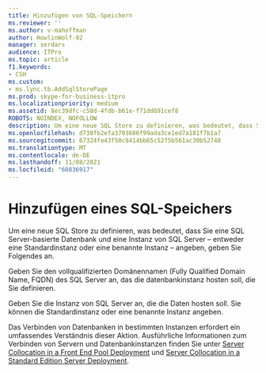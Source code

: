 ```yaml
---
title: Hinzufügen von SQL-Speichern
ms.reviewer: ''
ms.author: v-mahoffman
author: HowlinWolf-92
manager: serdars
audience: ITPro
ms.topic: article
f1.keywords:
- CSH
ms.custom:
- ms.lync.tb.AddSqlStorePage
ms.prod: skype-for-business-itpro
ms.localizationpriority: medium
ms.assetid: 8ec39dfc-c58d-4fdb-b61e-f71dd691cef8
ROBOTS: NOINDEX, NOFOLLOW
description: Um eine neue SQL Store zu definieren, was bedeutet, dass Sie eine SQL Server-basierte Datenbank und eine Instanz von SQL Server – entweder eine Standardinstanz oder eine benannte Instanz – angeben, geben Sie Folgendes an.
ms.openlocfilehash: d738fb2efa3703686f99ada3ce1ed7a181f7b1a7
ms.sourcegitcommit: 67324fe43f50c8414bb65c52f5b561ac30b52748
ms.translationtype: MT
ms.contentlocale: de-DE
ms.lasthandoff: 11/08/2021
ms.locfileid: "60836917"
---
```

# <a name="add-sql-store"></a>Hinzufügen eines SQL-Speichers

Um eine neue SQL Store zu definieren, was bedeutet, dass Sie eine SQL Server-basierte Datenbank und eine Instanz von SQL Server – entweder eine Standardinstanz oder eine benannte Instanz – angeben, geben Sie Folgendes an.

Geben Sie den vollqualifizierten Domänennamen (Fully Qualified Domain Name, FQDN) des SQL Server an, das die datenbankinstanz hosten soll, die Sie definieren.

Geben Sie die Instanz von SQL Server an, die die Daten hosten soll. Sie können die Standardinstanz oder eine benannte Instanz angeben.

Das Verbinden von Datenbanken in bestimmten Instanzen erfordert ein umfassendes Verständnis dieser Aktion. Ausführliche Informationen zum Verbinden von Servern und Datenbankinstanzen finden Sie unter [Server Collocation in a Front End Pool Deployment](/previous-versions/office/lync-server-2013/lync-server-2013-server-collocation-in-an-enterprise-edition-front-end-pool-deployment) und [Server Collocation in a Standard Edition Server Deployment](/previous-versions/office/lync-server-2013/lync-server-2013-server-collocation-in-a-standard-edition-server-deployment).